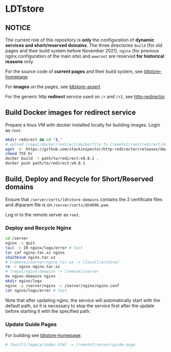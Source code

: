 # LDTstore

## NOTICE

The current role of this repository is **only** the configuration of **dynamic services and short/reserved domains**. The three directories `build` (for old pages and their build system before November 2021), `nginx` (for previous nginx configuration of the main site) and `wwwroot` are reserved **for historical reasons** only.

For the source code of **current pages** and their build system, see [ldtstore-homepage](https://github.com/stackinspector/ldtstore-homepage/)

For **images** on the pages, see [ldtstore-assert](https://github.com/stackinspector/ldtstore-assert/)

For the generic http **redirect** service used on `/r` and `/r2`, see [http-redirector](https://github.com/stackinspector/http-redirector/)

## Build Docker images for redirect service

Prepare a linux VM with docker installed locally for building images. Login as `root`.

```bash
mkdir redirect && cd "$_"
# upload [repo]/docker/redirect/dockerfile to [remote]/root/redirect/dockerfile
wget -O- https://github.com/stackinspector/http-redirector/releases/download/v0.8.1/http-redirector_v0.8.1_x86_64-unknown-linux-musl.tar.xz | tar xv --lzma
chmod 755 hr
docker build -t path/to/redirect:v0.8.1 .
docker push path/to/redirect:v0.8.1
```

## Build, Deploy and Recycle for Short/Reserved domains

Ensure that `/server/certs/ldtstore-domains` contains the 2 certificate files and dhparam file is on `/server/certs/dh4096.pem`.

Log in to the remote server as `root`.

### Deploy and Recycle Nginx

```bash
cd /server
nginx -s quit
tail -n 20 nginx/logs/error # test
tar caf nginx.tar.xz nginx
sha256sum nginx.tar.xz
# [remote]/server/nginx.tar.xz -> [local](archive)
rm -r nginx nginx.tar.xz
# [repo]/nginx-domains -> [remote]/server
mv nginx-domains nginx
mkdir nginx/logs
nginx -p /server/nginx -c /server/nginx/nginx.conf
cat nginx/logs/error # test
```

Note that after updating nginx, the service will automatically start with the default path, so it is necessary to stop the service first after the update before starting it with the specified path.

### Update Guide Pages

For building see [ldtstore-homepage](https://github.com/stackinspector/ldtstore-homepage/).

```bash
# [built]/legacy/index.html -> [remote]/server/guide-page
```

